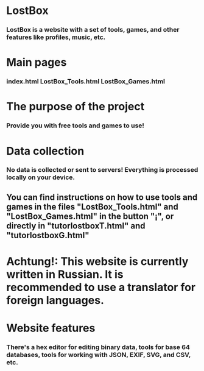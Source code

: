 # LostBox
### LostBox is a website with a set of tools, games, and other features like profiles, music, etc.

# Main pages
### index.html LostBox_Tools.html LostBox_Games.html

# The purpose of the project
### Provide you with free tools and games to use! 

# Data collection
### No data is collected or sent to servers! Everything is processed locally on your device.

## You can find instructions on how to use tools and games in the files "LostBox_Tools.html" and "LostBox_Games.html" in the button "¡", or directly in "tutorlostboxT.html" and "tutorlostboxG.html"

# Achtung!: This website is currently written in Russian. It is recommended to use a translator for foreign languages.

# Website features
### There's a hex editor for editing binary data, tools for base 64 databases, tools for working with JSON, EXIF, SVG, and CSV, etc.
